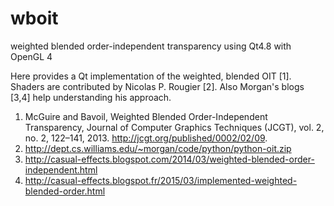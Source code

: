 # wboit
weighted blended order-independent transparency using Qt4.8 with OpenGL 4

Here provides a Qt implementation of the weighted, blended OIT [1]. Shaders are contributed by Nicolas P. Rougier [2]. Also Morgan's blogs [3,4] help understanding his approach.

1. McGuire and Bavoil, Weighted Blended Order-Independent Transparency, Journal of Computer Graphics Techniques (JCGT), vol. 2, no. 2, 122–141, 2013. http://jcgt.org/published/0002/02/09.
2. http://dept.cs.williams.edu/~morgan/code/python/python-oit.zip
3. http://casual-effects.blogspot.com/2014/03/weighted-blended-order-independent.html
4. http://casual-effects.blogspot.fr/2015/03/implemented-weighted-blended-order.html
